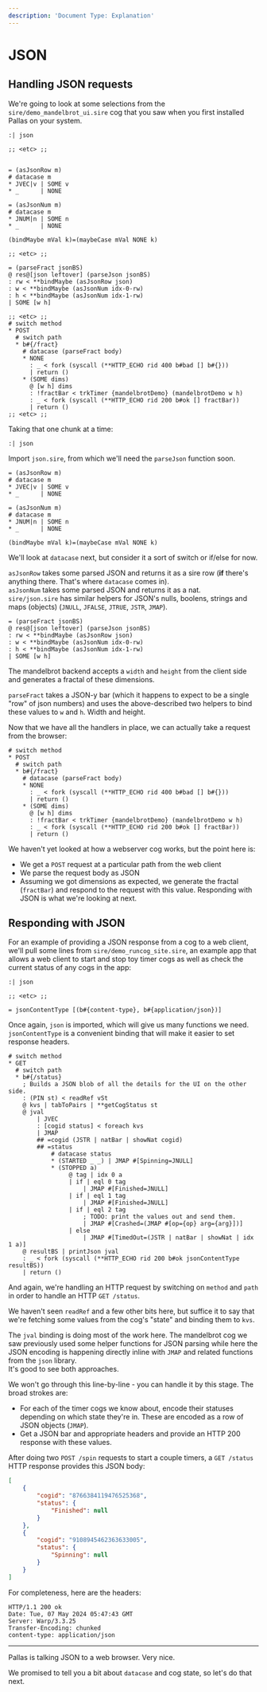 ```yaml
---
description: 'Document Type: Explanation'
---
```


# JSON

## Handling JSON requests

We're going to look at some selections from the `sire/demo_mandelbrot_ui.sire` cog that you saw when you first installed Pallas on your system.

```sire
:| json

;; <etc> ;;


= (asJsonRow m)
# datacase m
* JVEC|v | SOME v
* _      | NONE

= (asJsonNum m)
# datacase m
* JNUM|n | SOME n
* _      | NONE

(bindMaybe mVal k)=(maybeCase mVal NONE k)

;; <etc> ;;

= (parseFract jsonBS)
@ res@[json leftover] (parseJson jsonBS)
: rw < **bindMaybe (asJsonRow json)
: w < **bindMaybe (asJsonNum idx-0-rw)
: h < **bindMaybe (asJsonNum idx-1-rw)
| SOME [w h]

;; <etc> ;;
# switch method
* POST
  # switch path
  * b#{/fract}
    # datacase (parseFract body)
    * NONE
      : _ < fork (syscall (**HTTP_ECHO rid 400 b#bad [] b#{}))
      | return ()
    * (SOME dims)
      @ [w h] dims
      : !fractBar < trkTimer {mandelbrotDemo} (mandelbrotDemo w h)
      : _ < fork (syscall (**HTTP_ECHO rid 200 b#ok [] fractBar))
      | return ()
;; <etc> ;;
```
Taking that one chunk at a time:

```
:| json
```

Import `json.sire`, from which we'll need the `parseJson` function soon.

```
= (asJsonRow m)
# datacase m
* JVEC|v | SOME v
* _      | NONE

= (asJsonNum m)
# datacase m
* JNUM|n | SOME n
* _      | NONE

(bindMaybe mVal k)=(maybeCase mVal NONE k)
```

We'll look at `datacase` next, but consider it a sort of switch or if/else for now.

`asJsonRow` takes some parsed JSON and returns it as a sire row (**if** there's anything there. That's where `datacase` comes in).  
`asJsonNum` takes some parsed JSON and returns it as a nat.  
`sire/json.sire` has similar helpers for JSON's nulls, boolens, strings and maps (objects) (`JNULL`, `JFALSE`, `JTRUE`, `JSTR`, `JMAP`).

```
= (parseFract jsonBS)
@ res@[json leftover] (parseJson jsonBS)
: rw < **bindMaybe (asJsonRow json)
: w < **bindMaybe (asJsonNum idx-0-rw)
: h < **bindMaybe (asJsonNum idx-1-rw)
| SOME [w h]
```

The mandelbrot backend accepts a `width` and `height` from the client side and generates a fractal of these dimensions.

`parseFract` takes a JSON-y bar (which it happens to expect to be a single "row" of json numbers) and uses the above-described two helpers to bind these values to `w` and `h`. Width and height.

Now that we have all the handlers in place, we can actually take a request from the browser:

```
# switch method
* POST
  # switch path
  * b#{/fract}
    # datacase (parseFract body)
    * NONE
      : _ < fork (syscall (**HTTP_ECHO rid 400 b#bad [] b#{}))
      | return ()
    * (SOME dims)
      @ [w h] dims
      : !fractBar < trkTimer {mandelbrotDemo} (mandelbrotDemo w h)
      : _ < fork (syscall (**HTTP_ECHO rid 200 b#ok [] fractBar))
      | return ()
```

We haven't yet looked at how a webserver cog works, but the point here is:
- We get a `POST` request at a particular path from the web client
- We parse the request body as JSON
- Assuming we got dimensions as expected, we generate the fractal (`fractBar`) and respond to the request with this value. Responding with JSON is what we're looking at next.

## Responding **with** JSON

For an example of providing a JSON response from a cog to a web client, we'll pull some lines from `sire/demo_runcog_site.sire`, an example app that allows a web client to start and stop toy timer cogs as well as check the current status of any cogs in the app:

```sire
:| json

;; <etc> ;;

= jsonContentType [(b#{content-type}, b#{application/json})]
```

Once again, `json` is imported, which will give us many functions we need.  
`jsonContentType` is a convenient binding that will make it easier to set response headers.

```sire
# switch method
* GET
  # switch path
  * b#{/status}
    ; Builds a JSON blob of all the details for the UI on the other side.
    : (PIN st) < readRef vSt
    @ kvs | tabToPairs | **getCogStatus st
    @ jval
        | JVEC
        : [cogid status] < foreach kvs
        | JMAP
        ## =cogid (JSTR | natBar | showNat cogid)
        ## =status
            # datacase status
            * (STARTED _ _) | JMAP #[Spinning=JNULL]
            * (STOPPED a)
                 @ tag | idx 0 a
                 | if | eql 0 tag
                     | JMAP #[Finished=JNULL]
                 | if | eql 1 tag
                     | JMAP #[Finished=JNULL]
                 | if | eql 2 tag
                     ; TODO: print the values out and send them.
                     | JMAP #[Crashed=(JMAP #[op={op} arg={arg}])]
                 | else
                     | JMAP #[TimedOut=(JSTR | natBar | showNat | idx 1 a)]
    @ resultBS | printJson jval
    : _ < fork (syscall (**HTTP_ECHO rid 200 b#ok jsonContentType resultBS))
    | return ()
```

And again, we're handling an HTTP request by switching on `method` and `path` in order to handle an HTTP `GET /status`.

We haven't seen `readRef` and a few other bits here, but suffice it to say that we're fetching some values from the cog's "state" and binding them to `kvs`.

The `jval` binding is doing most of the work here. The mandelbrot cog we saw previously used some helper functions for JSON parsing while here the JSON encoding is happening directly inline with `JMAP` and related functions from the `json` library.  
It's good to see both approaches.

We won't go through this line-by-line - you can handle it by this stage. The broad strokes are:

- For each of the timer cogs we know about, encode their statuses depending on which state they're in. These are encoded as a row of JSON objects (`JMAP`).
- Get a JSON bar and appropriate headers and provide an HTTP 200 response with these values.

After doing two `POST /spin` requests to start a couple timers, a `GET /status` HTTP response provides this JSON body:

```json
[
    {
        "cogid": "8766384119476525368",
        "status": {
            "Finished": null
        }
    },
    {
        "cogid": "9108945462363633005",
        "status": {
            "Spinning": null
        }
    }
]
```

For completeness, here are the headers:

```
HTTP/1.1 200 ok
Date: Tue, 07 May 2024 05:47:43 GMT
Server: Warp/3.3.25
Transfer-Encoding: chunked
content-type: application/json
```

---

Pallas is talking JSON to a web browser. Very nice.

We promised to tell you a bit about `datacase` and cog state, so let's do that next.
